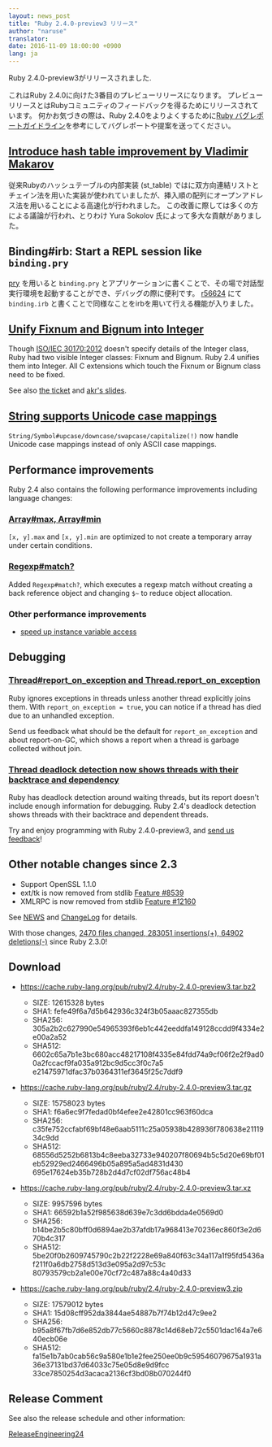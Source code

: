 ```yaml
---
layout: news_post
title: "Ruby 2.4.0-preview3 リリース"
author: "naruse"
translator:
date: 2016-11-09 18:00:00 +0900
lang: ja
---
```


Ruby 2.4.0-preview3がリリースされました.

これはRuby 2.4.0に向けた3番目のプレビューリリースになります。
プレビューリリースとはRubyコミュニティのフィードバックを得るためにリリースされています。
何かお気づきの際は、Ruby 2.4.0をよりよくするために[Ruby バグレポートガイドライン](https://bugs.ruby-lang.org/projects/ruby/wiki/HowToReportJa)を参考にしてバグレポートや提案を送ってください。

## [Introduce hash table improvement by Vladimir Makarov](https://bugs.ruby-lang.org/issues/12142)

従来Rubyのハッシュテーブルの内部実装 (st_table) ではに双方向連結リストとチェイン法を用いた実装が使われていましたが、挿入順の配列にオープンアドレス法を用いることによる高速化が行われました。
この改善に際しては多くの方による議論が行われ、とりわけ Yura Sokolov 氏によって多大な貢献がありました。

## Binding#irb: Start a REPL session like `binding.pry`

[pry](https://github.com/pry/pry) を用いると `binding.pry` とアプリケーションに書くことで、その場で対話型実行環境を起動することができ、デバッグの際に便利です。
[r56624](https://github.com/ruby/ruby/commit/493e48897421d176a8faf0f0820323d79ecdf94a) にて `binding.irb` と書くことで同様なことをirbを用いて行える機能が入りました。

## [Unify Fixnum and Bignum into Integer](https://bugs.ruby-lang.org/issues/12005)

Though [ISO/IEC 30170:2012](http://www.iso.org/iso/iso_catalogue/catalogue_tc/catalogue_detail.htm?csnumber=59579)
doesn't specify details of the Integer class,
Ruby had two visible Integer classes: Fixnum and Bignum.
Ruby 2.4 unifies them into Integer.
All C extensions which touch the Fixnum or Bignum class need to be fixed.

See also [the ticket](https://bugs.ruby-lang.org/issues/12005) and [akr's slides](http://www.a-k-r.org/pub/2016-09-08-rubykaigi-unified-integer.pdf).

## [String supports Unicode case mappings](https://bugs.ruby-lang.org/issues/10085)

`String/Symbol#upcase/downcase/swapcase/capitalize(!)` now handle
Unicode case mappings instead of only ASCII case mappings.

## Performance improvements

Ruby 2.4 also contains the following performance improvements including
language changes:

### [Array#max, Array#min](https://bugs.ruby-lang.org/issues/12172)

`[x, y].max` and `[x, y].min` are optimized to not create a temporary array
under certain conditions.

### [Regexp#match?](https://bugs.ruby-lang.org/issues/8110)

Added `Regexp#match?`, which executes a regexp match without creating
a back reference object and changing `$~` to reduce object allocation.

### Other performance improvements

* [speed up instance variable access](https://bugs.ruby-lang.org/issues/12274)

## Debugging

### [Thread#report_on_exception and Thread.report_on_exception](https://bugs.ruby-lang.org/issues/6647)

Ruby ignores exceptions in threads unless another thread explicitly joins them.
With `report_on_exception = true`,
you can notice if a thread has died due to an unhandled exception.

Send us feedback what should be the default for `report_on_exception`
and about report-on-GC, which shows a report when a thread is
garbage collected without join.

### [Thread deadlock detection now shows threads with their backtrace and dependency](https://bugs.ruby-lang.org/issues/8214)

Ruby has deadlock detection around waiting threads, but its report doesn't
include enough information for debugging.
Ruby 2.4's deadlock detection shows threads with their backtrace and
dependent threads.

Try and enjoy programming with Ruby 2.4.0-preview3, and
[send us feedback](https://bugs.ruby-lang.org/projects/ruby/wiki/HowToReport)!

## Other notable changes since 2.3

* Support OpenSSL 1.1.0
* ext/tk is now removed from stdlib [Feature #8539](https://bugs.ruby-lang.org/issues/8539)
* XMLRPC is now removed from stdlib [Feature #12160](https://bugs.ruby-lang.org/issues/12160)

See [NEWS](https://github.com/ruby/ruby/blob/v2_4_0_preview3/NEWS)
and [ChangeLog](https://github.com/ruby/ruby/blob/v2_4_0_preview3/ChangeLog)
for details.

With those changes,
[2470 files changed, 283051 insertions(+), 64902 deletions(-)](https://github.com/ruby/ruby/compare/v2_3_0...v2_4_0_preview3)
since Ruby 2.3.0!

## Download

* <https://cache.ruby-lang.org/pub/ruby/2.4/ruby-2.4.0-preview3.tar.bz2>

  * SIZE:   12615328 bytes
  * SHA1:   fefe49f6a7d5b642936c324f3b05aaac827355db
  * SHA256: 305a2b2c627990e54965393f6eb1c442eeddfa149128ccdd9f4334e2e00a2a52
  * SHA512: 6602c65a7b1e3bc680acc48217108f4335e84fdd74a9cf06f2e2f9ad00a2fccacf9fa035a912bc9d5cc3f0c7a5
e21475971dfac37b0364311ef3645f25c7ddf9

* <https://cache.ruby-lang.org/pub/ruby/2.4/ruby-2.4.0-preview3.tar.gz>

  * SIZE:   15758023 bytes
  * SHA1:   f6a6ec9f7fedad0bf4efee2e42801cc963f60dca
  * SHA256: c35fe752ccfabf69bf48e6aab5111c25a05938b428936f780638e2111934c9dd
  * SHA512: 68556d5252b6813b4c8eeba32733e940207f80694b5c5d20e69bf01eb52929ed2466496b05a895a5ad4831d430
695e17624eb35b728b2d4d7cf02df756ac48b4

* <https://cache.ruby-lang.org/pub/ruby/2.4/ruby-2.4.0-preview3.tar.xz>

  * SIZE:   9957596 bytes
  * SHA1:   66592b1a52f985638d639e7c3dd6bdda4e0569d0
  * SHA256: b14be2b5c80bff0d6894ae2b37afdb17a968413e70236ec860f3e2d670b4c317
  * SHA512: 5be20f0b2609745790c2b22f2228e69a840f63c34a117a1f95fd5436af211f0a6db2758d513d3e095a2d97c53c
80793579cb2a1e00e70cf72c487a88c4a40d33

* <https://cache.ruby-lang.org/pub/ruby/2.4/ruby-2.4.0-preview3.zip>

  * SIZE:   17579012 bytes
  * SHA1:   15d08cff952da3844ae54887b7f74b12d47c9ee2
  * SHA256: b95a8f67fb7d6e852db77c5660c8878c14d68eb72c5501dac164a7e640ecb06e
  * SHA512: fa15e1b7ab0cab56c9a580e1b1e2fee250ee0b9c59546079675a1931a36e37131bd37d64033c75e05d8e9d9fcc
33ce7850254d3acaca2136cf3bd08b070244f0

## Release Comment

See also the release schedule and other information:

[ReleaseEngineering24](https://bugs.ruby-lang.org/projects/ruby-trunk/wiki/ReleaseEngineering24)
